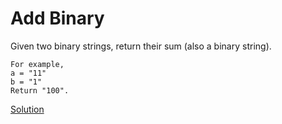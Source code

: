 # Add Binary 
Given two binary strings, return their sum (also a binary string).


```
For example,
a = "11"
b = "1"
Return "100". 
```



[Solution](./src/Main.java)